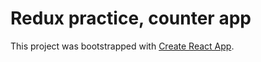 # Redux practice, counter app

This project was bootstrapped with [Create React App](https://github.com/facebookincubator/create-react-app).
